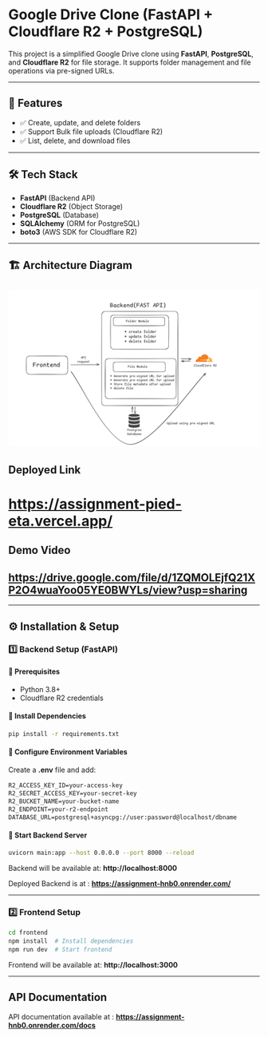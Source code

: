 # Google Drive Clone (FastAPI + Cloudflare R2 + PostgreSQL)

This project is a simplified Google Drive clone using **FastAPI**, **PostgreSQL**, and **Cloudflare R2** for file storage. It supports folder management and file operations via pre-signed URLs.

---

## 🚀 Features

- ✅ Create, update, and delete folders
- ✅ Support Bulk file uploads (Cloudflare R2)
- ✅ List, delete, and download files

---

## 🛠️ Tech Stack

- **FastAPI** (Backend API)
- **Cloudflare R2** (Object Storage)
- **PostgreSQL** (Database)
- **SQLAlchemy** (ORM for PostgreSQL)
- **boto3** (AWS SDK for Cloudflare R2)

---

## 🏗️ Architecture Diagram

## ![Architecture](./image.png)

## Deployed Link

# https://assignment-pied-eta.vercel.app/

## Demo Video

## https://drive.google.com/file/d/1ZQMOLEjfQ21XP2O4wuaYoo05YE0BWYLs/view?usp=sharing

---

## ⚙️ Installation & Setup

### 1️⃣ Backend Setup (FastAPI)

#### 🔹 Prerequisites

- Python 3.8+
- Cloudflare R2 credentials

#### 🔹 Install Dependencies

```bash
pip install -r requirements.txt
```

#### 🔹 Configure Environment Variables

Create a **.env** file and add:

```
R2_ACCESS_KEY_ID=your-access-key
R2_SECRET_ACCESS_KEY=your-secret-key
R2_BUCKET_NAME=your-bucket-name
R2_ENDPOINT=your-r2-endpoint
DATABASE_URL=postgresql+asyncpg://user:password@localhost/dbname
```

#### 🔹 Start Backend Server

```bash
uvicorn main:app --host 0.0.0.0 --port 8000 --reload
```

Backend will be available at: **http://localhost:8000**

Deployed Backend is at : **https://assignment-hnb0.onrender.com/**

---

### 2️⃣ Frontend Setup

```bash
cd frontend
npm install  # Install dependencies
npm run dev  # Start frontend
```

Frontend will be available at: **http://localhost:3000**

---

## API Documentation

API documentation available at : **https://assignment-hnb0.onrender.com/docs**
